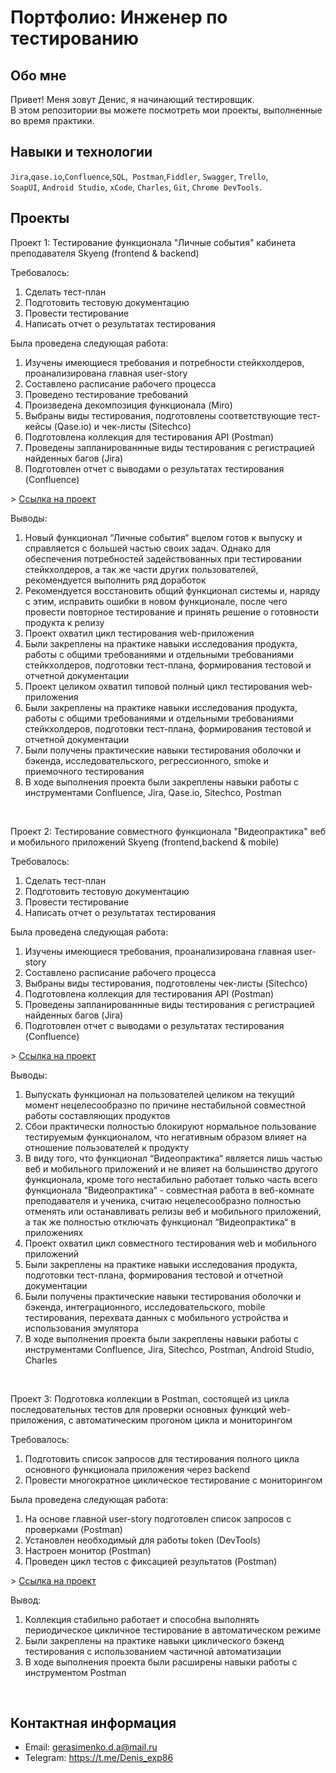 # Портфолио: Инженер по тестированию

## Обо мне 

Привет! Меня зовут Денис, я начинающий тестировщик. <br>
В этом репозитории вы можете посмотреть мои проекты, выполненные во время практики.
<br>

## Навыки и технологии
``Jira``,``qase.io``,``Confluence``,``SQL``,`` Postman``,``Fiddler``, ``Swagger``, ``Trello``, <br>
``SoapUI``, ``Android Studio``, ``xCode``, ``Charles``, ``Git``, ``Chrome DevTools``.

## Проекты

<p> Проект 1: Тестирование функционала "Личные события" кабинета преподавателя Skyeng (frontend & backend)</p>
<p>Требовалось:</p>
<ol>
  <li>Сделать тест-план</li>
  <li>Подготовить тестовую документацию</li>
  <li>Провести тестирование</li>
  <li>Написать отчет о результатах тестирования</li>
</ol>
<p>Была проведена следующая работа:</p>
<ol>
  <li>Изучены имеющиеся требования и потребности стейкхолдеров, проанализирована главная user-story</li>
  <li>Составлено расписание рабочего процесса</li>
  <li>Проведено тестирование требований</li>
  <li>Произведена декомпозиция функционала (Miro)</li>
  <li>Выбраны виды тестирования, подготовлены соответствующие тест-кейсы (Qase.io) и чек-листы (Sitechco)</li>
  <li>Подготовлена коллекция для тестирования API (Postman)</li>
  <li>Проведены запланированнные виды тестирования с регистрацией найденных багов (Jira)</li>
  <li>Подготовлен отчет с выводами о результатах тестирования (Confluence)</li>
</ol>
> <a href="https://drive.google.com/drive/folders/1fpqivg30bXk89OQELZpMyRBxbdfDS50Z?usp=drive_link">Ссылка на проект</a>
<p></p>
<p>Выводы:</p>
<ol>
  <li>Новый функционал “Личные события“ вцелом готов к выпуску и справляется с большей частью своих задач. Однако для обеспечения потребностей задействованных при тестировании стейкхолдеров, а так же части других пользователей, рекомендуется выполнить ряд доработок</li>
  <li>Рекомендуется восстановить общий функционал системы и, наряду с этим, исправить ошибки в новом функционале, после чего провести повторное тестирование и принять решение о готовности продукта к релизу</li>
  <li>Проект охватил цикл тестирования web-приложения</li>
  <li>Были закреплены на практике навыки исследования продукта, работы с общими требованиями и отдельными требованиями стейкхолдеров, подготовки тест-плана, формирования тестовой и отчетной документации</li>
  <li>Проект целиком охватил типовой полный цикл тестирования web-приложения</li>
  <li>Были закреплены на практике навыки исследования продукта, работы с общими требованиями и отдельными требованиями стейкхолдеров, подготовки тест-плана, формирования тестовой и отчетной документации</li>
  <li>Были получены практические навыки тестирования оболочки и бэкенда, исследовательского, регрессионного, smoke и приемочного тестирования</li>
  <li>В ходе выполнения проекта были закреплены навыки работы с инструментами Confluence, Jira, Qase.io, Sitechco, Postman</li>
</ol>
<br> 

<p> Проект 2: Тестирование совместного функционала "Видеопрактика" веб и мобильного приложений Skyeng (frontend,backend & mobile)</p>
<p>Требовалось:</p>
<ol>
  <li>Сделать тест-план</li>
  <li>Подготовить тестовую документацию</li>
  <li>Провести тестирование</li>
  <li>Написать отчет о результатах тестирования</li>
</ol>
<p>Была проведена следующая работа:</p>
<ol>
  <li>Изучены имеющиеся требования, проанализирована главная user-story</li>
  <li>Составлено расписание рабочего процесса</li>
  <li>Выбраны виды тестирования, подготовлены чек-листы (Sitechco)</li>
  <li>Подготовлена коллекция для тестирования API (Postman)</li>
  <li>Проведены запланированнные виды тестирования с регистрацией найденных багов (Jira)</li>
  <li>Подготовлен отчет с выводами о результатах тестирования (Confluence)</li>
</ol>
> <a href="https://drive.google.com/drive/folders/1hngIT2GSbSdWl2pzCPNwfJtWFEZMRO9f?usp=drive_link">Ссылка на проект</a>
<p></p>
<p>Выводы:</p>
<ol>
  <li>Выпускать функционал на пользователей целиком на текущий момент нецелесообразно по причине нестабильной совместной работы составляющих продуктов</li>
  <li>Сбои практически полностью блокируют нормальное пользование тестируемым функционалом, что негативным образом влияет на отношение пользователей к продукту</li>
  <li>В виду того, что функционал “Видеопрактика“ является лишь частью веб и мобильного приложений и не влияет на большинство другого функционала, кроме того нестабильно работает только часть всего функционала “Видеопрактика“ - совместная работа в веб-комнате преподавателя и ученика, считаю нецелесообразно полностью отменять или останавливать релизы веб и мобильного приложений, а так же полностью отключать функционал “Видеопрактика“ в приложениях</li>
  <li>Проект охватил цикл совместного тестирования web и мобильного приложений</li>
  <li>Были закреплены на практике навыки исследования продукта, подготовки тест-плана, формирования тестовой и отчетной документации</li>
  <li>Были получены практические навыки тестирования оболочки и бэкенда, интеграционного, исследовательского, mobile тестирования, перехвата данных с мобильного устройства и использования эмулятора</li>
  <li>В ходе выполнения проекта были закреплены навыки работы с инструментами Confluence, Jira, Sitechco, Postman, Android Studio, Charles</li>
</ol>
<br> 

<p> Проект 3: Подготовка коллекции в Postman, состоящей из цикла последовательных тестов для проверки основных функций web-приложения, с автоматическим прогоном цикла и мониторингом</p>
<p>Требовалось:</p>
<ol>
  <li>Подготовить список запросов для тестирования полного цикла основного функционала приложения через backend</li>
  <li>Провести многократное циклическое тестирование с мониторингом</li>
</ol>
<p>Была проведена следующая работа:</p>
<ol>
  <li>На основе главной user-story подготовлен список запросов с проверками (Postman)</li>
  <li>Установлен необходимый для работы token (DevTools)</li>
  <li>Настроен монитор (Postman)</li>
  <li>Проведен цикл тестов с фиксацией результатов (Postman)</li>
</ol>
> <a href="https://drive.google.com/drive/folders/1AiSSxljAUCAaLTJmh8hb1I6zUSt-3uj1?usp=drive_link">Ссылка на проект</a>
<p></p>
<p>Вывод:</p>
<ol>
  <li>Коллекция стабильно работает и способна выполнять периодическое цикличное тестирование в автоматическом режиме</li>
  <li>Были закреплены на практике навыки циклического бэкенд тестирования с использованием частичной автоматизации</li>
  <li>В ходе выполнения проекта были расширены навыки работы с инструментом Postman</li>
</ol>
<br>

## Контактная информация
- Email: gerasimenko.d.a@mail.ru
- Telegram: https://t.me/Denis_exp86
